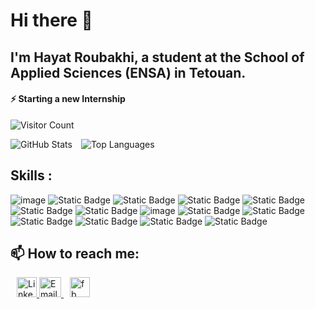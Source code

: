 # Hi there 👋

## I'm Hayat Roubakhi, a student at the School of Applied Sciences (ENSA) in Tetouan.
#### :zap:  Starting a new Internship
![Visitor Count](https://visitor-badge.laobi.icu/badge?page_id=hayatvhyr.profile)
<p>
  <img src="https://github-readme-stats.vercel.app/api?username=hayatvyhr&show_icons=true&theme=tokyonight" alt="GitHub Stats" style="display:inline-block; margin-right: 10px;" />
  <img src="https://github-readme-stats.vercel.app/api/top-langs/?username=hayatvyhr&layout=compact&theme=tokyonight" alt="Top Languages" style="display:inline-block;" />
</p>




## Skills :
![image](https://img.shields.io/badge/GIT-E44C30?style=for-the-badge&logo=git&logoColor=white)
![Static Badge](https://img.shields.io/badge/react-blue?style=for-the-badge&logo=react)
![Static Badge](https://img.shields.io/badge/html-%23d9534f?style=for-the-badge&logo=html5&logoColor=black)
![Static Badge](https://img.shields.io/badge/java-blue?style=for-the-badge&logo=javascript)
![Static Badge](https://img.shields.io/badge/php-black?style=for-the-badge&logo=php)
![Static Badge](https://img.shields.io/badge/python-%2399aab5?style=for-the-badge&logo=python)
![Static Badge](https://img.shields.io/badge/mysql-%234479A1?style=for-the-badge&logo=mysql&logoColor=black)
![image](https://img.shields.io/badge/Django-092E20?style=for-the-badge&logo=django&logoColor=green)
![Static Badge](https://img.shields.io/badge/mongodb-%2347A248?style=for-the-badge&logo=mongodb&logoColor=black)
![Static Badge](https://img.shields.io/badge/ORACLE%20%20DBA%2011G%20_%20PLSQL-%23F80000?style=for-the-badge&logo=oracle&logoColor=black)
![Static Badge](https://img.shields.io/badge/wordpress-%2321759B?style=for-the-badge&logo=wordpress&logoColor=black)
![Static Badge](https://img.shields.io/badge/css-%231572B6?style=for-the-badge&logo=css3&logoColor=black) 
![Static Badge](https://img.shields.io/badge/SEO-%2399aab5?style=for-the-badge)
![Static Badge](https://img.shields.io/badge/java-blue?style=for-the-badge)









## 📫 How to reach me:


<div>
  <a href="https://www.linkedin.com/in/hayat-roubakhi-97ba051b3/" style="margin-left: 10px;">
    <img src="https://upload.wikimedia.org/wikipedia/commons/c/ca/LinkedIn_logo_initials.png" alt="LinkedIn" style="width: 32px; height: 32px;">
  </a>
  <a href="mailto:hayat.roubakhi@etu.uae.ac.ma" style="margin-left: 10rpx;">
    <img src="https://cdn4.iconfinder.com/data/icons/social-media-logos-6/512/112-gmail_email_mail-512.png" alt="Email" style="width: 35px; height: 32px;">
  </a>
  <a href="https://www.facebook.com/hayat.roubakhi" style="margin-left: 10px;">
    <img src="https://upload.wikimedia.org/wikipedia/commons/thumb/1/1b/Facebook_icon.svg/2048px-Facebook_icon.svg.png" alt="fb" style="width: 32px; height: 32px;">
  </a>
</div>




<!--
**hayatvyhr/hayatvyhr** is a ✨ _special_ ✨ repository because its `README.md` (this file) appears on your GitHub profile.

Here are some ideas to get you started:

- 🔭 I’m currently working on ...
- 🌱 I’m currently learning ...
- 👯 I’m looking to collaborate on ...
- 🤔 I’m looking for help with ...
- 💬 Ask me about ...
- 📫 How to reach me: ...
- 😄 Pronouns: ...
- ⚡ Fun fact: ...
-->

